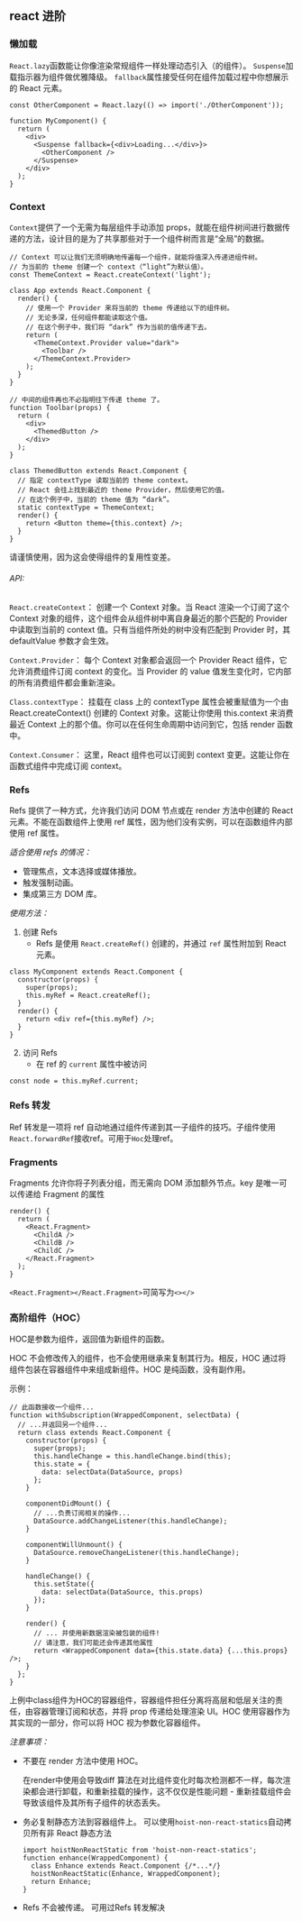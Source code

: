## react 进阶

### 懒加载

`React.lazy`函数能让你像渲染常规组件一样处理动态引入（的组件）。
`Suspense`加载指示器为组件做优雅降级。
`fallback`属性接受任何在组件加载过程中你想展示的 React 元素。

```
const OtherComponent = React.lazy(() => import('./OtherComponent'));

function MyComponent() {
  return (
    <div>
      <Suspense fallback={<div>Loading...</div>}>
        <OtherComponent />
      </Suspense>
    </div>
  );
}
```

### Context
`Context`提供了一个无需为每层组件手动添加 props，就能在组件树间进行数据传递的方法，设计目的是为了共享那些对于一个组件树而言是“全局”的数据。
```
// Context 可以让我们无须明确地传遍每一个组件，就能将值深入传递进组件树。
// 为当前的 theme 创建一个 context（“light”为默认值）。
const ThemeContext = React.createContext('light');

class App extends React.Component {
  render() {
    // 使用一个 Provider 来将当前的 theme 传递给以下的组件树。
    // 无论多深，任何组件都能读取这个值。
    // 在这个例子中，我们将 “dark” 作为当前的值传递下去。
    return (
      <ThemeContext.Provider value="dark">
        <Toolbar />
      </ThemeContext.Provider>
    );
  }
}

// 中间的组件再也不必指明往下传递 theme 了。
function Toolbar(props) {
  return (
    <div>
      <ThemedButton />
    </div>
  );
}

class ThemedButton extends React.Component {
  // 指定 contextType 读取当前的 theme context。
  // React 会往上找到最近的 theme Provider，然后使用它的值。
  // 在这个例子中，当前的 theme 值为 “dark”。
  static contextType = ThemeContext;
  render() {
    return <Button theme={this.context} />;
  }
}
```
请谨慎使用，因为这会使得组件的复用性变差。

###### API:

`React.createContext`：
创建一个 Context 对象。当 React 渲染一个订阅了这个 Context 对象的组件，这个组件会从组件树中离自身最近的那个匹配的 Provider 中读取到当前的 context 值。只有当组件所处的树中没有匹配到 Provider 时，其 defaultValue 参数才会生效。

`Context.Provider`：
每个 Context 对象都会返回一个 Provider React 组件，它允许消费组件订阅 context 的变化。当 Provider 的 value 值发生变化时，它内部的所有消费组件都会重新渲染。

`Class.contextType`：
挂载在 class 上的 contextType 属性会被重赋值为一个由 React.createContext() 创建的 Context 对象。这能让你使用 this.context 来消费最近 Context 上的那个值。你可以在任何生命周期中访问到它，包括 render 函数中。

`Context.Consumer`：
这里，React 组件也可以订阅到 context 变更。这能让你在函数式组件中完成订阅 context。

### Refs
Refs 提供了一种方式，允许我们访问 DOM 节点或在 render 方法中创建的 React 元素。不能在函数组件上使用 ref 属性，因为他们没有实例，可以在函数组件内部使用 ref 属性。

*适合使用 refs 的情况：*
- 管理焦点，文本选择或媒体播放。
- 触发强制动画。
- 集成第三方 DOM 库。


*使用方法：*

1. 创建 Refs
    - Refs 是使用 `React.createRef()` 创建的，并通过 `ref` 属性附加到 React 元素。
  ```
  class MyComponent extends React.Component {
    constructor(props) {
      super(props);
      this.myRef = React.createRef();
    }
    render() {
      return <div ref={this.myRef} />;
    }
  }
  ```

2. 访问 Refs
    - 在 ref 的 `current` 属性中被访问
  ```
  const node = this.myRef.current;
  ```

### Refs 转发
Ref 转发是一项将 ref 自动地通过组件传递到其一子组件的技巧。子组件使用`React.forwardRef`接收ref。可用于`Hoc`处理ref。

### Fragments
Fragments 允许你将子列表分组，而无需向 DOM 添加额外节点。key 是唯一可以传递给 Fragment 的属性
```
render() {
  return (
    <React.Fragment>
      <ChildA />
      <ChildB />
      <ChildC />
    </React.Fragment>
  );
}
```
`<React.Fragment></React.Fragment>`可简写为`<></>`

### 高阶组件（HOC）
HOC是参数为组件，返回值为新组件的函数。

HOC 不会修改传入的组件，也不会使用继承来复制其行为。相反，HOC 通过将组件包装在容器组件中来组成新组件。HOC 是纯函数，没有副作用。

示例：
```
// 此函数接收一个组件...
function withSubscription(WrappedComponent, selectData) {
  // ...并返回另一个组件...
  return class extends React.Component {
    constructor(props) {
      super(props);
      this.handleChange = this.handleChange.bind(this);
      this.state = {
        data: selectData(DataSource, props)
      };
    }

    componentDidMount() {
      // ...负责订阅相关的操作...
      DataSource.addChangeListener(this.handleChange);
    }

    componentWillUnmount() {
      DataSource.removeChangeListener(this.handleChange);
    }

    handleChange() {
      this.setState({
        data: selectData(DataSource, this.props)
      });
    }

    render() {
      // ... 并使用新数据渲染被包装的组件!
      // 请注意，我们可能还会传递其他属性
      return <WrappedComponent data={this.state.data} {...this.props} />;
    }
  };
}
```
上例中class组件为HOC的容器组件，容器组件担任分离将高层和低层关注的责任，由容器管理订阅和状态，并将 prop 传递给处理渲染 UI。HOC 使用容器作为其实现的一部分，你可以将 HOC 视为参数化容器组件。

*注意事项：*
- 不要在 render 方法中使用 HOC。

  在render中使用会导致diff 算法在对比组件变化时每次检测都不一样，每次渲染都会进行卸载，和重新挂载的操作，这不仅仅是性能问题 - 重新挂载组件会导致该组件及其所有子组件的状态丢失。
- 务必复制静态方法到容器组件上。
  可以使用`hoist-non-react-statics`自动拷贝所有非 React 静态方法
    ```
    import hoistNonReactStatic from 'hoist-non-react-statics';
    function enhance(WrappedComponent) {
      class Enhance extends React.Component {/*...*/}
      hoistNonReactStatic(Enhance, WrappedComponent);
      return Enhance;
    }
    ```
- Refs 不会被传递。
  可用过Refs 转发解决
